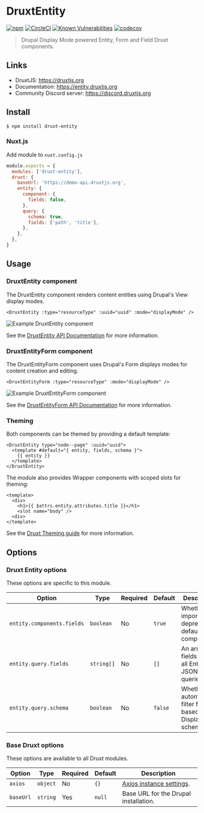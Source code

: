 # DruxtEntity

[![npm](https://badgen.net/npm/v/druxt-entity)](https://www.npmjs.com/package/druxt-entity)
[![CircleCI](https://circleci.com/gh/druxt/druxt-entity.svg?style=svg)](https://circleci.com/gh/druxt/druxt-entity)
[![Known Vulnerabilities](https://snyk.io/test/github/druxt/druxt-entity/badge.svg?targetFile=package.json)](https://snyk.io/test/github/druxt/druxt-entity?targetFile=package.json)
[![codecov](https://codecov.io/gh/druxt/druxt-entity/branch/develop/graph/badge.svg)](https://codecov.io/gh/druxt/druxt-entity)


> Drupal Display Mode powered Entity, Form and Field Druxt components.


## Links

- DruxtJS: https://druxtjs.org
- Documentation: https://entity.druxtjs.org
- Community Discord server: https://discord.druxtjs.org


## Install

`$ npm install druxt-entity`


### Nuxt.js

Add module to `nuxt.config.js`

```js
module.exports = {
  modules: ['druxt-entity'],
  druxt: {
    baseUrl: 'https://demo-api.druxtjs.org',
    entity: {
      component: {
        fields: false,
      },
      query: {
        schema: true,
        fields: ['path', 'title'],
      },
    },
  },
}
```


## Usage

### DruxtEntity component

The DruxtEntity component renders content entities using Drupal's View display modes.

```vue
<DruxtEntity :type="resourceType" :uuid="uuid" :mode="displayMode" />
```

![Example DruxtEntity component](https://raw.githubusercontent.com/druxt/druxt-entity/HEAD/docs/images/druxt-entity.png)

See the [DruxtEntity API Documentation](https://entity.druxtjs.org/api/components/DruxtEntity.html) for more information.


### DruxtEntityForm component

The DruxtEntityForm component uses Drupal's Form displays modes for content creation and editing.

```vue
<DruxtEntityForm :type="resourceType" :mode="displayMode" />
```

![Example DruxtEntityForm component](https://raw.githubusercontent.com/druxt/druxt-entity/HEAD/docs/images/druxt-entity-form.png)

See the [DruxtEntityForm API Documentation](https://entity.druxtjs.org/api/components/DruxtEntity.html) for more information.


### Theming

Both components can be themed by providing a default template:
```vue
<DruxtEntity type="node--page" :uuid="uuid">
  <template #default="{ entity, fields, schema }">
    {{ entity }}
  </template>
</DruxtEntity>
```

The module also provides Wrapper components with scoped slots for theming:
```vue
<template>
  <div>
    <h1>{{ $attrs.entity.attributes.title }}</h1>
    <slot name="body" />
  <div>
</template>
```

See the [Druxt Theming guide](https://druxtjs.org/guide/theming.html) for more information.


## Options

### Druxt Entity options

These options are specific to this module.

| Option | Type | Required | Default | Description |
| --- | --- | --- | --- | --- |
| `entity.components.fields` | `boolean` | No | `true` | Whether to import deprecated default Field components. |
| `entity.query.fields` | `string[]` | No | `[]` | An array of fields to filter all Entity JSON:API queries. |
| `entity.query.schema` | `boolean` | No | `false` | Whether to automatically filter fields based on Display schema. |


### Base Druxt options

These options are available to all Druxt modules.

| Option | Type | Required | Default | Description |
| --- | --- | --- | --- | --- |
| `axios` | `object` | No | `{}` | [Axios instance settings](https://github.com/axios/axios#axioscreateconfig). |
| `baseUrl` | `string` | Yes | `null` | Base URL for the Drupal installation. |
